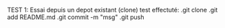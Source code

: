 TEST 1:
Essai depuis un depot existant (clone)
test effectuté: 
.git clone <url>
.git add README.md
.git commit -m "msg"
.git push